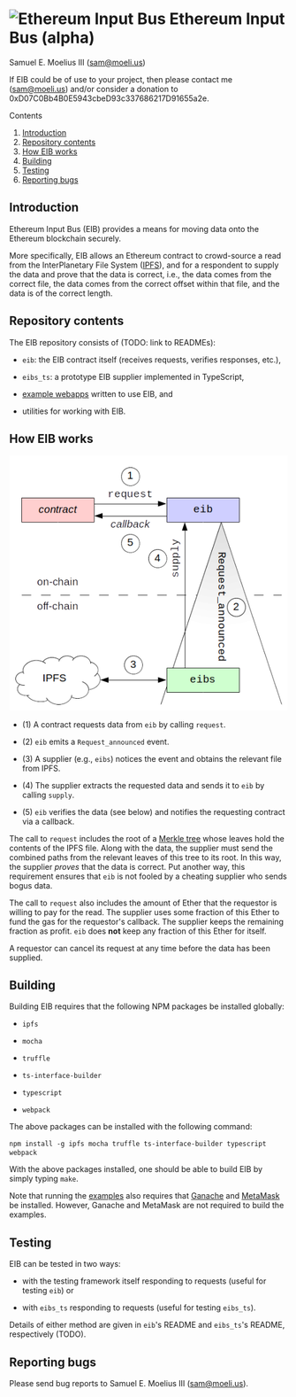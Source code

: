 # ![](https://raw.githubusercontent.com/smoelius/ethereum_input_bus/master/doc/logo.svg?sanitize=true "Ethereum Input Bus") Ethereum Input Bus (alpha)

Samuel E. Moelius III (<sam@moeli.us>)

If EIB could be of use to your project, then please contact me (<sam@moeli.us>) and/or consider a
donation to 0xD07C0Bb4B0E5943cbeD93c337686217D91655a2e.


Contents
1. [Introduction](#user-content-introduction)
2. [Repository contents](#user-content-repository-contents)
3. [How EIB works](#user-content-how-eib-works)
4. [Building](#user-content-building)
5. [Testing](#user-content-testing)
6. [Reporting bugs](#user-content-reporting-bugs)


## Introduction

Ethereum Input Bus (EIB) provides a means for moving data onto the Ethereum blockchain securely.

More specifically, EIB allows an Ethereum contract to crowd-source a read from the InterPlanetary File
System ([IPFS](https://ipfs.io/)), and for a respondent to supply the data and prove that the data is
correct, i.e., the data comes from the correct file, the data comes from the correct offset within that
file, and the data is of the correct length.


## Repository contents

The EIB repository consists of (TODO: link to READMEs):

  * `eib`: the EIB contract itself (receives requests, verifies responses, etc.),

  * `eibs_ts`: a prototype EIB supplier implemented in TypeScript,
  
  * [example webapps](examples/README.md) written to use EIB, and

  * utilities for working with EIB.


## How EIB works

![](doc/overview.png)

  * (1) A contract requests data from `eib` by calling `request`.

  * (2) `eib` emits a `Request_announced` event.

  * (3) A supplier (e.g., `eibs`) notices the event and obtains the relevant file from IPFS.

  * (4) The supplier extracts the requested data and sends it to `eib` by calling `supply`.

  * (5) `eib` verifies the data (see below) and notifies the requesting contract via a callback.

The call to `request` includes the root of a [Merkle tree](https://en.wikipedia.org/wiki/Merkle_tree)
whose leaves hold the contents of the IPFS file.  Along with the data, the supplier must send the
combined paths from the relevant leaves of this tree to its root.  In this way, the supplier *proves*
that the data is correct.  Put another way, this requirement ensures that `eib` is not fooled by a
cheating supplier who sends bogus data.

The call to `request` also includes the amount of Ether that the requestor is willing to pay for the
read.  The supplier uses some fraction of this Ether to fund the gas for the requestor's callback.  The
supplier keeps the remaining fraction as profit.  `eib` does **not** keep any fraction of this Ether
for itself.

A requestor can cancel its request at any time before the data has been supplied.


## Building

Building EIB requires that the following NPM packages be installed globally:

  * `ipfs`

  * `mocha`

  * `truffle`

  * `ts-interface-builder`

  * `typescript`

  * `webpack`

The above packages can be installed with the following command:

    npm install -g ipfs mocha truffle ts-interface-builder typescript webpack

With the above packages installed, one should be able to build EIB by simply typing `make`.

Note that running the [examples](examples/README.md) also requires that
[Ganache](https://truffleframework.com/ganache) and [MetaMask](https://metamask.io/) be installed.
However, Ganache and MetaMask are not required to build the examples.


## Testing

EIB can be tested in two ways:

  * with the testing framework itself responding to requests (useful for testing `eib`) or

  * with `eibs_ts` responding to requests (useful for testing `eibs_ts`).

Details of either method are given in `eib`'s README and `eibs_ts`'s README, respectively (TODO).


## Reporting bugs

Please send bug reports to Samuel E. Moelius III (sam@moeli.us).



